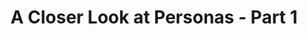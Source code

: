 ---
title: "A Closer Look at Personas - Part 1"
intro: "A persona is a way to model, summarize and communicate research about people who have been observed or researched in some way."
category:
- Personas
- Customer discovery
link: https://www.smashingmagazine.com/2014/08/a-closer-look-at-personas-part-1/
site: Smashing Magazine
---